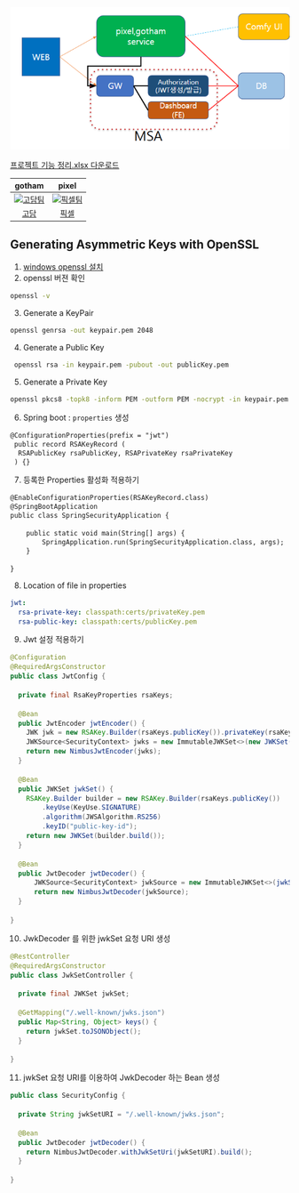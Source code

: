 <img src='./MSA.PNG' />

[프로젝트 기능 정리.xlsx 다운로드](https://github.com/Solodkfl/.github/raw/main/profile/프로젝트%20기능%20정리.xlsx)

| gotham | pixel | 
|:-----:|:--------:|
| [<img src="[https://cdn.discordapp.com/attachments/1369469538168475698/1398152935296467116/f7a166b44f5fbafa.png?ex=68d36ce4&is=68d21b64&hm=564b0905924712db6f25fc7b68895bb4b5a75b95ccbaf00ff11fff052584dc82&](https://github.com/ShellStudy/gotham/raw/main/images/gotham.webp)" width="80" alt="고담팀"/>](https://github.com/CHOIBEAR) | [<img src="https://cdn.discordapp.com/attachments/1369469538168475698/1398210960216559696/5faeb2d562dbc107.png?ex=68d3a2ee&is=68d2516e&hm=474582e419e22a9ed1438a8602f67431d61b4b4b23f0d247fb11517e5c69ee36&" width="80" alt="픽셀팀"/>](https://github.com/hiedupixel) 
| [고담](https://github.com/higotham) | [픽셀](https://github.com/hiedupixel) 
<!--

**Here are some ideas to get you started:**

🙋‍♀️ A short introduction - what is your organization all about?
🌈 Contribution guidelines - how can the community get involved?
👩‍💻 Useful resources - where can the community find your docs? Is there anything else the community should know?
🍿 Fun facts - what does your team eat for breakfast?
🧙 Remember, you can do mighty things with the power of [Markdown](https://docs.github.com/github/writing-on-github/getting-started-with-writing-and-formatting-on-github/basic-writing-and-formatting-syntax)
-->

## Generating Asymmetric Keys with OpenSSL
1. [windows openssl 설치]("https://slproweb.com/products/Win32OpenSSL.html")
2. openssl 버젼 확인
```cmd
openssl -v
```
3. Generate a KeyPair
```cmd
openssl genrsa -out keypair.pem 2048
```
4. Generate a Public Key
```cmd
 openssl rsa -in keypair.pem -pubout -out publicKey.pem 
```
5. Generate a Private Key
```cmd
openssl pkcs8 -topk8 -inform PEM -outform PEM -nocrypt -in keypair.pem -out privateKey.pem
```
6. Spring boot : `properties` 생성
```
@ConfigurationProperties(prefix = "jwt")
 public record RSAKeyRecord (
  RSAPublicKey rsaPublicKey, RSAPrivateKey rsaPrivateKey
 ) {}
```
7. 등록한 Properties 활성화 적용하기
```
@EnableConfigurationProperties(RSAKeyRecord.class)
@SpringBootApplication
public class SpringSecurityApplication {

    public static void main(String[] args) {
        SpringApplication.run(SpringSecurityApplication.class, args);
    }

}
```
8. Location of file in properties
```yml
jwt:
  rsa-private-key: classpath:certs/privateKey.pem
  rsa-public-key: classpath:certs/publicKey.pem
```
9. Jwt 설정 적용하기
```java
@Configuration
@RequiredArgsConstructor
public class JwtConfig {

  private final RsaKeyProperties rsaKeys;

  @Bean
  public JwtEncoder jwtEncoder() {
    JWK jwk = new RSAKey.Builder(rsaKeys.publicKey()).privateKey(rsaKeys.privateKey()).build();
    JWKSource<SecurityContext> jwks = new ImmutableJWKSet<>(new JWKSet(jwk));
    return new NimbusJwtEncoder(jwks);
  }

  @Bean
  public JWKSet jwkSet() {
    RSAKey.Builder builder = new RSAKey.Builder(rsaKeys.publicKey())
        .keyUse(KeyUse.SIGNATURE)
        .algorithm(JWSAlgorithm.RS256)
        .keyID("public-key-id");
    return new JWKSet(builder.build());
  }

  @Bean
  public JwtDecoder jwtDecoder() {
      JWKSource<SecurityContext> jwkSource = new ImmutableJWKSet<>(jwkSet());
      return new NimbusJwtDecoder(jwkSource);
  }

}
```
10. JwkDecoder 를 위한 jwkSet 요청 URI 생성
```java
@RestController
@RequiredArgsConstructor
public class JwkSetController {

  private final JWKSet jwkSet;

  @GetMapping("/.well-known/jwks.json")
  public Map<String, Object> keys() {
    return jwkSet.toJSONObject();
  }

}
```
11. jwkSet 요청 URI를 이용하여 JwkDecoder 하는 Bean 생성
```java
public class SecurityConfig {

  private String jwkSetURI = "/.well-known/jwks.json";

  @Bean
  public JwtDecoder jwtDecoder() {
    return NimbusJwtDecoder.withJwkSetUri(jwkSetURI).build();
  }

}
```
